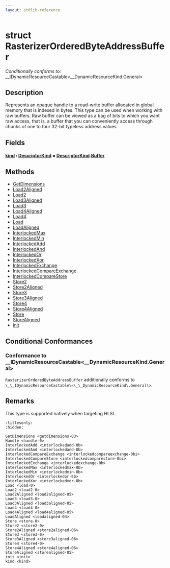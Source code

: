 ```yaml
---
layout: stdlib-reference
---
```


# struct RasterizerOrderedByteAddressBuffer

*Conditionally conforms to:* \_\_IDynamicResourceCastable\<\_\_DynamicResourceKind\.General\>

## Description

Represents an opaque handle to a read-write buffer allocated in global memory that is indexed in bytes.
This type can be used when working with raw buffers. Raw buffer can be viewed as a bag of bits to
which you want raw access, that is, a buffer that you can conveniently access through chunks of one to
four 32-bit typeless address values.

## Fields

####  <a id="decl-kind"></a>[kind](.html) : [DescriptorKind](../types/descriptorkind-0a/index.html) = [DescriptorKind](../types/descriptorkind-0a/index.html)\.[Buffer](../types/descriptorkind-0a/index.html#decl-Buffer)

## Methods

* [GetDimensions](../getdimensions-03.html)
* [Load2Aligned](../load2aligned-05.html)
* [Load2](../load2-0.html)
* [Load3Aligned](../load3aligned-05.html)
* [Load3](../load3-0.html)
* [Load4Aligned](../load4aligned-05.html)
* [Load4](../load4-0.html)
* [Load](../load-0.html)
* [LoadAligned](../loadaligned-04.html)
* [InterlockedMax](../interlockedmax-0b.html)
* [InterlockedMin](../interlockedmin-0b.html)
* [InterlockedAdd](../interlockedadd-0b.html)
* [InterlockedAnd](../interlockedand-0b.html)
* [InterlockedOr](../interlockedor-0b.html)
* [InterlockedXor](../interlockedxor-0b.html)
* [InterlockedExchange](../interlockedexchange-0b.html)
* [InterlockedCompareExchange](../interlockedcompareexchange-0bi.html)
* [InterlockedCompareStore](../interlockedcomparestore-0bi.html)
* [Store2](../store2-0.html)
* [Store2Aligned](../store2aligned-06.html)
* [Store3](../store3-0.html)
* [Store3Aligned](../store3aligned-06.html)
* [Store4](../store4-0.html)
* [Store4Aligned](../store4aligned-06.html)
* [Store](../store-0.html)
* [StoreAligned](../storealigned-05.html)
* [init](../init.html)

## Conditional Conformances

### Conformance to \_\_IDynamicResourceCastable\<\_\_DynamicResourceKind\.General\>
`RasterizerOrderedByteAddressBuffer` additionally conforms to `\_\_IDynamicResourceCastable\<\_\_DynamicResourceKind\.General\>`.
## Remarks


This type is supported natively when targeting HLSL.



```{toctree}
:titlesonly:
:hidden:

GetDimensions <getdimensions-03>
Handle <handle-0>
InterlockedAdd <interlockedadd-0b>
InterlockedAnd <interlockedand-0b>
InterlockedCompareExchange <interlockedcompareexchange-0bi>
InterlockedCompareStore <interlockedcomparestore-0bi>
InterlockedExchange <interlockedexchange-0b>
InterlockedMax <interlockedmax-0b>
InterlockedMin <interlockedmin-0b>
InterlockedOr <interlockedor-0b>
InterlockedXor <interlockedxor-0b>
Load <load-0>
Load2 <load2-0>
Load2Aligned <load2aligned-05>
Load3 <load3-0>
Load3Aligned <load3aligned-05>
Load4 <load4-0>
Load4Aligned <load4aligned-05>
LoadAligned <loadaligned-04>
Store <store-0>
Store2 <store2-0>
Store2Aligned <store2aligned-06>
Store3 <store3-0>
Store3Aligned <store3aligned-06>
Store4 <store4-0>
Store4Aligned <store4aligned-06>
StoreAligned <storealigned-05>
init <init>
kind <kind>
```
